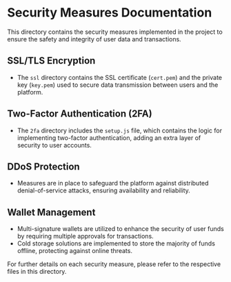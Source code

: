 # Security Measures Documentation

This directory contains the security measures implemented in the project to ensure the safety and integrity of user data and transactions.

## SSL/TLS Encryption
- The `ssl` directory contains the SSL certificate (`cert.pem`) and the private key (`key.pem`) used to secure data transmission between users and the platform.

## Two-Factor Authentication (2FA)
- The `2fa` directory includes the `setup.js` file, which contains the logic for implementing two-factor authentication, adding an extra layer of security to user accounts.

## DDoS Protection
- Measures are in place to safeguard the platform against distributed denial-of-service attacks, ensuring availability and reliability.

## Wallet Management
- Multi-signature wallets are utilized to enhance the security of user funds by requiring multiple approvals for transactions.
- Cold storage solutions are implemented to store the majority of funds offline, protecting against online threats.

For further details on each security measure, please refer to the respective files in this directory.